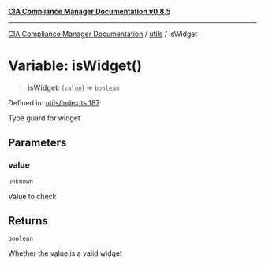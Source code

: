 [**CIA Compliance Manager Documentation v0.8.5**](../../README.md)

***

[CIA Compliance Manager Documentation](../../modules.md) / [utils](../README.md) / isWidget

# Variable: isWidget()

> **isWidget**: (`value`) => `boolean`

Defined in: [utils/index.ts:187](https://github.com/Hack23/cia-compliance-manager/blob/b7c3bc9644fb5b9d82b5b184ba290206da25104b/src/utils/index.ts#L187)

Type guard for widget

## Parameters

### value

`unknown`

Value to check

## Returns

`boolean`

Whether the value is a valid widget
